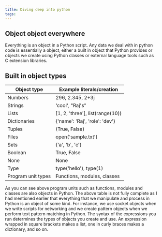 ```yaml
---
title: Diving deep into python
tags:
---
```

## Object object everywhere
Everything is an object in a Python script. Any data we deal with in python code is essentially a object, either a built in object that Python provides or objects we create using Python classes or external language tools such as C extension libraries.

<!-- more -->

## Built in object types
| Object type        | Example literals/creation        |
|--------------------|----------------------------------|
| Numbers            | 296, 2.345, 2+3j                 |
| Strings            | 'cool', "Raj's"                  |
| Lists              | [1, 2, 'three'], list(range(10)) |
| Dictionaries       | {'name': 'Raj', 'role': 'dev'}   |
| Tuples             | (True, False)                    |
| Files              | open('sample.txt')               |
| Sets               | {'a', 'b', 'c'}                  |
| Boolean            | True, False                      |
| None               | None                             |
| Type               | type('hello'), type(1)           |
| Program unit types | Functions, modules, classes      |
As you can see above program units such as functions, modules and classes are also objects in Python. The above table is not fully complete as I had mentioned earlier that everything that we manipulate and process in Python is an object of some kind. For instance, we use socket objects when we write scripts for networking and we create pattern objects when we perform text pattern matching in Python. The syntax of the expressions you run determines the types of objects you create and use. An expression wrapped in square brackets makes a list, one in curly braces makes a dictionary, and so on.
